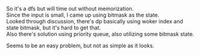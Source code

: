So it's a dfs but will time out without memorization.\
Since the input is small, I came up using bitmask as the state.\
Looked through discussion, there's dp basically using woker index and state bitmask, but it's hard to get that.\
Also there's solution using priority queue, also utilizing some bitmask state.

Seems to be an easy problem, but not as simple as it looks.